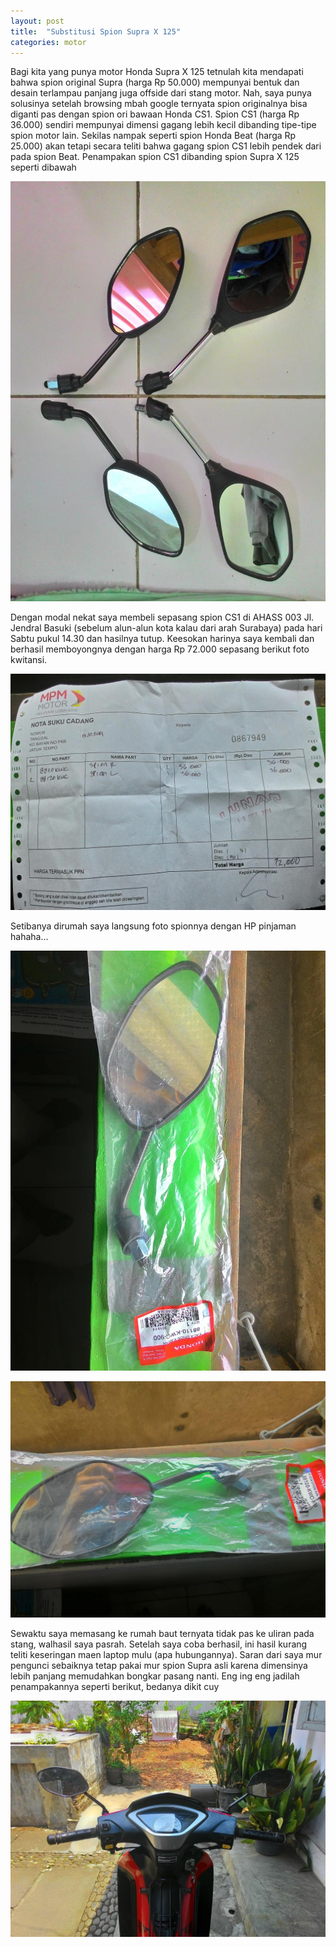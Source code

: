 ```yaml
---
layout: post
title:  "Substitusi Spion Supra X 125"
categories: motor
---
```


Bagi kita yang punya motor Honda Supra X 125 tetnulah kita mendapati bahwa spion original Supra (harga Rp 50.000) mempunyai bentuk dan desain terlampau panjang juga offside dari stang motor. Nah, saya punya solusinya setelah browsing mbah google ternyata spion originalnya bisa diganti pas dengan spion ori bawaan Honda CS1. <!--more--> Spion CS1 (harga Rp 36.000) sendiri mempunyai dimensi gagang lebih kecil dibanding tipe-tipe spion motor lain. Sekilas nampak seperti spion Honda Beat (harga Rp 25.000) akan tetapi secara teliti bahwa gagang spion CS1 lebih pendek dari pada spion Beat. Penampakan spion CS1 dibanding spion Supra X 125 seperti dibawah

![perbedaan](/assets/posts/motor/2017-08-29-substitusi-spion-suprax125-dengan-spion-cs1/perbedaan.jpg)

Dengan modal nekat saya membeli sepasang spion CS1 di AHASS 003 Jl. Jendral Basuki (sebelum alun-alun kota kalau dari arah Surabaya) pada hari Sabtu pukul 14.30 dan hasilnya tutup. Keesokan harinya saya kembali dan berhasil memboyongnya dengan harga Rp 72.000 sepasang berikut foto kwitansi.

![nota](/assets/posts/motor/2017-08-29-substitusi-spion-suprax125-dengan-spion-cs1/nota.jpg)

Setibanya dirumah saya langsung foto spionnya dengan HP pinjaman hahaha...

![spion-kanan](/assets/posts/motor/2017-08-29-substitusi-spion-suprax125-dengan-spion-cs1/spion-kanan.jpg)

![spion-kiri](/assets/posts/motor/2017-08-29-substitusi-spion-suprax125-dengan-spion-cs1/spion-kiri.jpg)

Sewaktu saya memasang ke rumah baut ternyata tidak pas ke uliran pada stang, walhasil saya pasrah. Setelah saya coba berhasil, ini hasil kurang teliti keseringan maen laptop mulu (apa hubungannya). Saran dari saya mur pengunci sebaiknya tetap pakai mur spion Supra asli karena dimensinya lebih panjang memudahkan bongkar pasang nanti. Eng ing eng jadilah penampakannya seperti berikut, bedanya dikit cuy

![spioncs1-supra125](/assets/posts/motor/2017-08-29-substitusi-spion-suprax125-dengan-spion-cs1/supra125.jpg)
